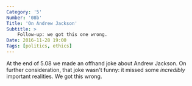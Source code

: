 ```yaml
---
Category: '5'
Number: '08b'
Title: 'On Andrew Jackson'
Subtitle: >
    Follow-up: we got this one wrong.
Date: 2016-11-28 19:00
Tags: [politics, ethics]
---
```


At the end of 5.08 we made an offhand joke about Andrew Jackson. On further consideration, that joke wasn't funny: it missed some *incredibly* important realities. We got this wrong.
